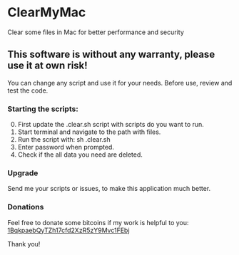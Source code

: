 # ClearMyMac
Clear some files in Mac for better performance and security

This software is without any warranty, please use it at own risk!
-----------------------------------------------------------------

You can change any script and use it for your needs.
Before use, review and test the code.

### Starting the scripts:
0. First update the .clear.sh script with scripts do you want to run.
1. Start terminal and navigate to the path with files.
2. Run the script with: sh .clear.sh
3. Enter password when prompted.
4. Check if the all data you need are deleted.

### Upgrade
Send me your scripts or issues, to make this application much better.

### Donations ###
Feel free to donate some bitcoins if my work is helpful to you: [1BqkpaebQyTZh17cfd2XzR5zY9Mvc1FEbj](bitcoin:1BqkpaebQyTZh17cfd2XzR5zY9Mvc1FEbj?label=ClearMyMac)

Thank you!
